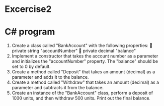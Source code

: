 # Excercise2

# C# program

1. Create a class called "BankAccount" with the following properties:
 private string "accountNumber"
 private decimal "balance"
2. Implement a constructor that takes the account number as a parameter and
initializes the "accountNumber" property. The "balance" should be set to 0 by
default.
3. Create a method called "Deposit" that takes an amount (decimal) as a parameter
and adds it to the balance.
4. Create a method called "Withdraw" that takes an amount (decimal) as a parameter
and subtracts it from the balance.
5. Create an instance of the "BankAccount" class, perform a deposit of 1000 units,
and then withdraw 500 units. Print out the final balance.
